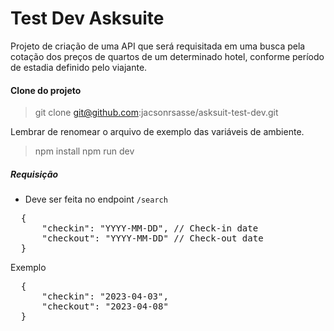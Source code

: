# Test Dev Asksuite

Projeto de criação de uma API que será requisitada em uma busca pela cotação dos preços de quartos de um determinado hotel, conforme período de estadia definido pelo viajante.

#### Clone do projeto

> git clone git@github.com:jacsonrsasse/asksuit-test-dev.git

Lembrar de renomear o arquivo de exemplo das variáveis de ambiente.

> npm install
> npm run dev

##### Requisição

-   Deve ser feita no endpoint `/search`

<pre>
  {
      "checkin": "YYYY-MM-DD", // Check-in date
      "checkout": "YYYY-MM-DD" // Check-out date
  }
</pre>

Exemplo

<pre>
  {
      "checkin": "2023-04-03",
      "checkout": "2023-04-08"
  }
</pre>
